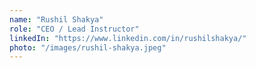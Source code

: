 ```yaml
---
name: "Rushil Shakya"
role: "CEO / Lead Instructor"
linkedIn: "https://www.linkedin.com/in/rushilshakya/"
photo: "/images/rushil-shakya.jpeg"
---
```

